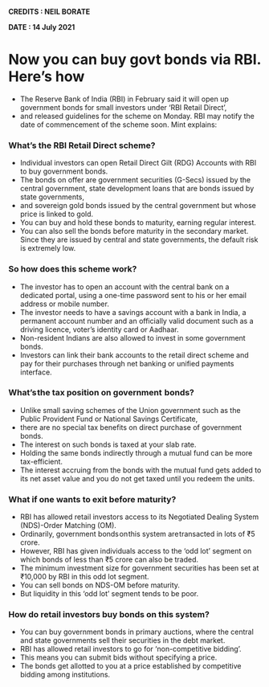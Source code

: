 **CREDITS : NEIL BORATE**

**DATE : 14 July 2021**

# Now you can buy govt bonds via RBI. Here’s how
- The Reserve Bank of India (RBI) in February said it will open up government bonds for small investors under ‘RBI Retail Direct’,
- and released guidelines for the scheme on Monday. RBI may notify the date of commencement of the scheme soon. Mint explains:

### What’s the RBI Retail Direct scheme?
- Individual investors can open Retail Direct Gilt (RDG) Accounts with RBI to buy government bonds.
- The bonds on offer are government securities (G-Secs) issued by the central government, state development loans that are bonds issued by state governments,
- and sovereign gold bonds issued by the central government but whose price is linked to gold.
- You can buy and hold these bonds to maturity, earning regular interest.
- You can also sell the bonds before maturity in the secondary market. Since they are issued by central and state governments, the default risk is extremely low.

### So how does this scheme work?
- The investor has to open an account with the central bank on a dedicated portal, using a one-time password sent to his or her email address or mobile number.
- The investor needs to have a savings account with a bank in India, a permanent account number and an officially valid document such as a driving licence, voter’s identity card or Aadhaar.
- Non-resident Indians are also allowed to invest in some government bonds.
- Investors can link their bank accounts to the retail direct scheme and pay for their purchases through net banking or unified payments interface.

### What’s the tax position on government  bonds?
- Unlike small saving schemes of the Union government such as the Public Provident Fund or National Savings Certificate,
- there are no special tax benefits on direct purchase of government bonds.
- The interest on such bonds is taxed at your slab rate.
- Holding the same bonds indirectly through a mutual fund can be more tax-efficient.
- The interest accruing from the bonds with the mutual fund gets added to its net asset value and you do not get taxed until you redeem the units.

### What if one wants to exit before maturity?
- RBI has allowed retail investors access to its Negotiated Dealing System (NDS)-Order Matching (OM).
- Ordinarily, government bonds on this system are transacted in lots of ₹5 crore.
- However, RBI has given individuals access to the ‘odd lot’ segment on which bonds of less than ₹5 crore can also be traded.
- The minimum investment size for government securities has been set at ₹10,000 by RBI in this odd lot segment.
- You can sell bonds on NDS-OM before maturity.
- But liquidity in this ‘odd lot’ segment tends to be poor.

### How do retail investors buy bonds on this system?
- You can buy government bonds in primary auctions, where the central and state governments sell their securities in the debt market.
- RBI has allowed retail investors to go for ‘non-competitive bidding’.
- This means you can submit bids without specifying a price.
- The bonds get allotted to you at a price established by competitive bidding among institutions.

